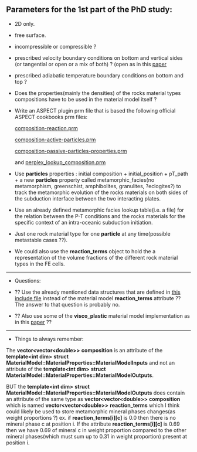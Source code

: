 Parameters for the 1st part of the PhD study:
----------------------------------------------

- 2D only.

- free surface.

- incompressible or compressible ?

- prescribed velocity boundary conditions on bottom and vertical sides (or tangential or open or a mix of both) ?
  (open as in this [paper](https://www.researchgate.net/publication/258723103_Using_open_sidewalls_for_modelling_self-consistent_lithosphere_subduction_dynamics/fulltext/57aaf64408ae0932c970c1cd/Using-open-sidewalls-for-modelling-self-consistent-lithosphere-subduction-dynamics.pdf)

- prescribed adiabatic temperature boundary conditions on bottom and top ?

- Does the properties(mainly the densities) of the rocks material types compositions have to be used in the
  material model itself ?
  
- Write an ASPECT plugin prm file that is based the following official ASPECT cookbooks prm files: 

  [composition-reaction.prm](https://github.com/geodynamics/aspect/blob/master/cookbooks/composition-reaction.prm)
  
  [composition-active-particles.prm](https://github.com/geodynamics/aspect/blob/master/cookbooks/composition-active-particles.prm)
  
  [composition-passive-particles-properties.prm](https://github.com/geodynamics/aspect/blob/master/cookbooks/composition-passive-particles-properties.prm)
  
  and [perplex_lookup_composition.prm](https://github.com/geodynamics/aspect/blob/master/contrib/perplex/perplex_lookup_composition.prm)
 
- Use __particles__  properties : initial composition + initial_position + pT_path + a new  __particles__
  property called metamorphic_facies(no metamorphism, greenschist, amphibolites, granulites, ?eclogites?) to track
  the metamorphic evolution of the rocks materials on both sides of the subduction interface between the
  two interacting plates.

- Use an already defined metamorphic facies lookup table(i.e. a file) for the relation between the P-T
  conditions and the rocks materials for the specific context of an intra-oceanic subduction initiation.
  
- Just one rock material type for one __particle__ at any time(possible metastable cases ??). 

- We could also use the __reaction_terms__ object to hold the a representation of the volume fractions
  of the different rock material types in the FE cells.

-----------------------------------------------------------------
- Questions:

-  ?? Use the already mentioned data structures that are defined in [this include file](https://github.com/geodynamics/aspect/blob/master/include/aspect/material_model/utilities.h)
instead of the material model __reaction_terms__ attribute ?? The answer to that question is probably no.
 
- ?? Also use some of the __visco_plastic__ material model implementation as in this [paper](https://github.com/anne-glerum/paper-aspect-plasticity-subduction-data/blob/master/2D_subduction/2D_subduction_2.prm) ??
 
------------------------------------------------------------------
- Things to always remember:
 
The __vector\<vector\<double\>\>__ __composition__ is an attribute of the __template\<int dim\>__ __struct__ __MaterialModel::MaterialProperties::MaterialModelInputs__
and not an attribute of the __template\<int dim\>__ __struct__ __MaterialModel::MaterialProperties::MaterialModelOutputs__.

BUT the __template\<int dim\>__ __struct__ __MaterialModel::MaterialProperties::MaterialModelOutputs__ does contain
an attribute of the same type as __vector\<vector\<double\>\>__ __composition__ which is named __vector\<vector\<double\>\>__ __reaction_terms__ which I think could likely be used to store metamorphic mineral phases changes(as weight proportions ?) ex. if __reaction_terms[i][c]__ is 0.0 then there is no mineral phase c at position i. If the attribute __reaction_terms[i][c]__ is 0.69 then we have 0.69 of mineral c in weight proportion compared to the other mineral phases(which must sum up to 0.31 in weight proportion) present at position i.
